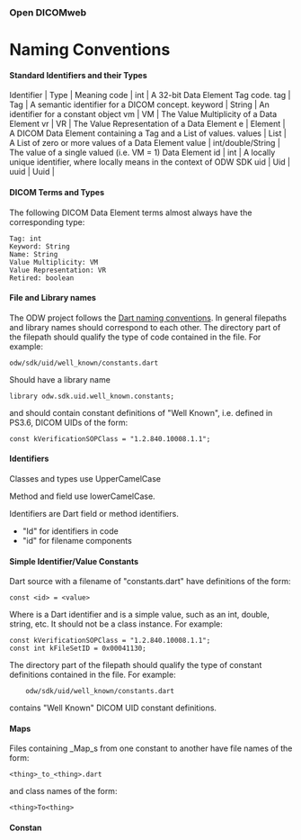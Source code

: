 ### Open DICOMweb
# Naming Conventions

#### Standard Identifiers and their Types

Identifier | Type | Meaning
code | int | A 32-bit Data Element Tag code.
tag | Tag | A semantic identifier for a DICOM concept.
keyword | String | An identifier for a constant object
vm | VM | The Value Multiplicity of a Data Element
vr | VR | The Value Representation of a Data Element
e | Element | A DICOM Data Element containing a Tag and a List of values.
values | List | A List of zero or more values of a Data Element
value | int/double/String | The value of a single valued (i.e. VM = 1) Data Element
id | int | A locally unique identifier, where locally means in the context of ODW SDK
uid | Uid |
uuid | Uuid |

#### DICOM Terms and Types

The following DICOM Data Element terms almost always have
the corresponding type:


    Tag: int
    Keyword: String
    Name: String
    Value Multiplicity: VM
    Value Representation: VR
    Retired: boolean

#### File and Library names

The ODW project follows the
[Dart naming conventions](https://www.dartlang.org/effective-dart/style/).
In general filepaths and library names should correspond to each other.
The directory part of the filepath should qualify the type of
code contained in the file.  For example:

    odw/sdk/uid/well_known/constants.dart

Should have a library name

    library odw.sdk.uid.well_known.constants;

and should contain constant definitions of "Well Known", i.e.
defined in PS3.6, DICOM UIDs of the form:

    const kVerificationSOPClass = "1.2.840.10008.1.1";

#### Identifiers

Classes and types use UpperCamelCase

Method and field use lowerCamelCase.

Identifiers are Dart field or method identifiers.
  * "Id" for identifiers in code
  * "id" for filename components

#### Simple Identifier/Value Constants

Dart source with a filename of "constants.dart" have definitions
of the form:

    const <id> = <value>

Where <id> is a Dart identifier and <value> is a simple value,
such as an int, double, string, etc.  It should not be a class
instance.  For example:

    const kVerificationSOPClass = "1.2.840.10008.1.1";
    const int kFileSetID = 0x00041130;

The directory part of the filepath should qualify the type of
constant definitions contained in the file.  For example:

        odw/sdk/uid/well_known/constants.dart

contains "Well Known" DICOM UID constant definitions.

#### Maps

Files containing _Map_s from one constant to another have file names
of the form:

    <thing>_to_<thing>.dart

and class names of the form:

    <thing>To<thing>


#### Constan